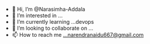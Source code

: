 - 👋 Hi, I’m @Narasimha-Addala
- 👀 I’m interested in ...
- 🌱 I’m currently learning ...devops
- 💞️ I’m looking to collaborate on ...
- 📫 How to reach me ...narendranaidu667@gmail.com

<!---
Narasimha-Addala/Narasimha-Addala is a ✨ special ✨ repository because its `README.md` (this file) appears on your GitHub profile.
You can click the Preview link to take a look at your changes.
--->
